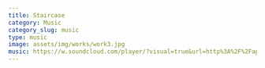 ```yaml
---
title: Staircase
category: Music
category_slug: music
type: music
image: assets/img/works/work3.jpg
music: https://w.soundcloud.com/player/?visual=true&url=http%3A%2F%2Fapi.soundcloud.com%2Ftracks%2F221650664&show_artwork=true
---
```

